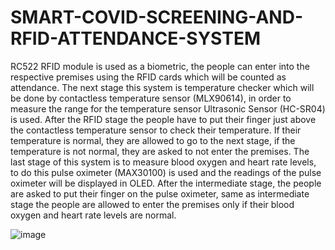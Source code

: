 # SMART-COVID-SCREENING-AND-RFID-ATTENDANCE-SYSTEM
RC522 RFID module is used as a biometric, the people can enter into the respective premises using the RFID cards which will be counted as attendance. The next stage this system is temperature checker which will be done by contactless temperature sensor (MLX90614), in order to measure the range for the temperature sensor Ultrasonic Sensor (HC-SR04) is used.  After the RFID stage the people have to put their finger just above the contactless temperature sensor to check their temperature. If their temperature is normal, they are allowed to go to the next stage, if the temperature is not normal, they are asked to not enter the premises. The last stage of this system is to measure blood oxygen and heart rate levels, to do this pulse oximeter (MAX30100) is used and the readings of the pulse oximeter will be displayed in OLED. After the intermediate stage, the people are asked to put their finger on the pulse oximeter, same as intermediate stage the people are allowed to enter the premises only if their blood oxygen and heart rate levels are normal. 

![image](https://user-images.githubusercontent.com/79390145/156895551-acb4b32a-f4f5-4165-be09-f2c3aeabb9fd.png)
